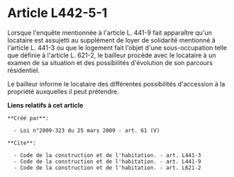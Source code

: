 # Article L442-5-1

Lorsque l'enquête mentionnée à l'article L. 441-9 fait apparaître qu'un locataire est assujetti au supplément de loyer de
solidarité mentionné à l'article L. 441-3 ou que le logement fait l'objet d'une sous-occupation telle que définie à l'article
L. 621-2, le bailleur procède avec le locataire à un examen de sa situation et des possibilités d'évolution de son parcours
résidentiel. 

Le bailleur informe le locataire des différentes possibilités d'accession à la propriété auxquelles il peut prétendre.

**Liens relatifs à cet article**

	**Créé par**:

	  - Loi n°2009-323 du 25 mars 2009 - art. 61 (V)

	**Cite**:

	  - Code de la construction et de l'habitation. - art. L441-3
	  - Code de la construction et de l'habitation. - art. L441-9
	  - Code de la construction et de l'habitation. - art. L621-2
